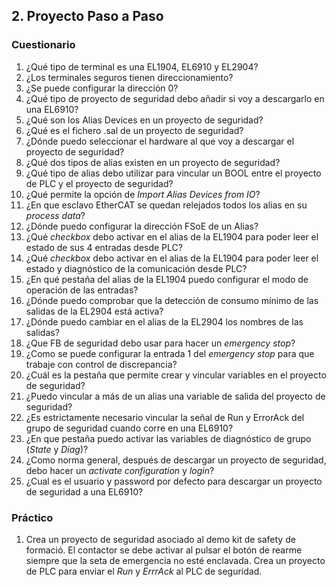 ## 2. Proyecto Paso a Paso  ##
### Cuestionario ###
1. ¿Qué tipo de terminal es una EL1904, EL6910 y EL2904?
2. ¿Los terminales seguros tienen direccionamiento?
3. ¿Se puede configurar la dirección 0?
4. ¿Qué tipo de proyecto de seguridad debo añadir si voy a descargarlo en una EL6910?
5. ¿Qué son los Alias Devices en un proyecto de seguridad?
6. ¿Qué es el fichero .sal de un proyecto de seguridad?
7. ¿Dónde puedo seleccionar el hardware al que voy a descargar el proyecto de seguridad?
8. ¿Qué dos tipos de alias existen en un proyecto de seguridad?
9. ¿Qué tipo de alias debo utilizar para vincular un BOOL entre el proyecto de PLC y el proyecto de seguridad?
10. ¿Qué permite la opción de *Import Alias Devices from IO*?
11. ¿En que esclavo EtherCAT se quedan relejados todos los alias en su *process data*?
12. ¿Dónde puedo configurar la dirección FSoE de un Alias?
13. ¿Qué *checkbox* debo activar en el alias de la EL1904 para poder leer el estado de sus 4 entradas desde PLC?
14. ¿Qué *checkbox* debo activar en el alias de la EL1904 para poder leer el estado y diagnóstico de la comunicación desde PLC?
15. ¿En qué pestaña del alias de la EL1904 puedo configurar el modo de operación de las entradas?
16. ¿Dónde puedo comprobar que la detección de consumo mínimo de las salidas de la EL2904 está activa?
17. ¿Dónde puedo cambiar en el alias de la EL2904 los nombres de las salidas?
18. ¿Que FB de seguridad debo usar para hacer un *emergency stop*?
19. ¿Como se puede configurar la entrada 1 del *emergency stop* para que trabaje con control de discrepancia?
20. ¿Cuál es la pestaña que permite crear y vincular variables en el proyecto de seguridad?
21. ¿Puedo vincular a más de un alias una variable de salida del proyecto de seguridad?
22. ¿Es estrictamente necesario vincular la señal de Run y ErrorAck del grupo de seguridad cuando corre en una EL6910?
23. ¿En que pestaña puedo activar las variables de diagnóstico de grupo (*State* y *Diag*)?
24. ¿Como norma general, después de descargar un proyecto de seguridad, debo hacer un *activate configuration* y *login*?
25. ¿Cual es el usuario y password por defecto para descargar un proyecto de seguridad a una EL6910?

### Práctico ###
1. Crea un proyecto de seguridad asociado al demo kit de safety de formació. El contactor se debe activar al pulsar el botón de rearme siempre que la seta de emergencia no esté enclavada. Crea un proyecto de PLC para enviar el *Run* y *ErrrAck* al PLC de seguridad. 